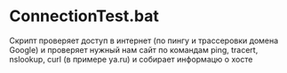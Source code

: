 # ConnectionTest.bat
Скрипт проверяет доступ в интернет (по пингу и трассеровки домена Google) и проверяет нужный нам сайт по командам ping, tracert, nslookup, curl (в примере ya.ru) и собирает информацю о хосте
